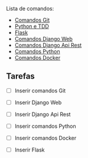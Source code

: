 Lista de comandos:

- [Comandos Git](comandos_git.md)
- [Python e TDD](Python_TDD/documentacao_python_TDD.md)
- [Flask](Flask/Flask_Criando_um_webapp/documentacao_Flask_webapp.md)
- [Comandos Django Web]()
- [Comandos Django Api Rest]()
- [Comandos Python]()
- [Comandos Docker]()


## Tarefas

- [ ] Inserir comandos Git
- [ ] Inserir Django Web 
- [ ] Inserir Django Api Rest 
- [ ] Inserir comandos Python
- [ ] Inserir comandos Docker
- [ ] Inserir Flask

